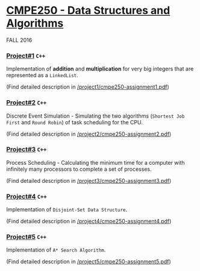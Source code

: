 # [CMPE250 - Data Structures and Algorithms](https://www.cmpe.boun.edu.tr/courses/cmpe250/2016/fall-0)
FALL 2016


### [Project#1](/cmpe250/project1) `C++`
Implementation of **addition** and **multiplication** for very big integers that are represented as a `LinkedList`.


(Find detailed description in [/project1/cmpe250-assignment1.pdf](/cmpe250/project1/cmpe250-assignment1.pdf))


### [Project#2](/cmpe250/project2) `C++`
Discrete Event Simulation - Simulating the two algorithms (`Shortest Job First` and `Round Robin`) of task scheduling for the CPU.

(Find detailed description in [/project2/cmpe250-assignment2.pdf](/cmpe250/project2/cmpe250-assignment2.pdf))


### [Project#3](/cmpe250/project3) `C++`
Process Scheduling - Calculating the minimum time for a computer with infinitely many processors to complete a set of processes.

(Find detailed description in [/project3/cmpe250-assignment3.pdf](/cmpe250/project3/cmpe250-assignment3.pdf))


### [Project#4](/cmpe250/project4) `C++`
Implementation of `Disjoint-Set Data Structure`.

(Find detailed description in [/project4/cmpe250-assignment4.pdf](/cmpe250/project4/cmpe250-assignment4.pdf))


### [Project#5](/cmpe250/project5) `C++`
Implementation of `A* Search Algorithm`.

(Find detailed description in [/project5/cmpe250-assignment5.pdf](/cmpe250/project5/cmpe250-assignment5.pdf))
